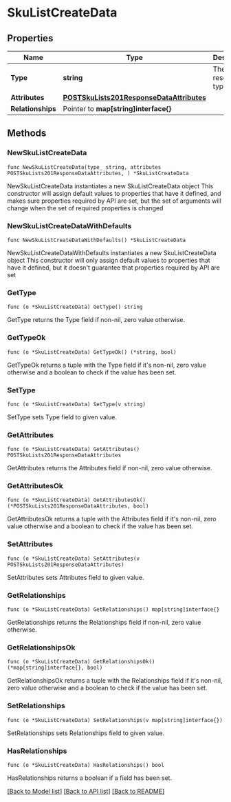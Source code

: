 # SkuListCreateData

## Properties

Name | Type | Description | Notes
------------ | ------------- | ------------- | -------------
**Type** | **string** | The resource&#39;s type | 
**Attributes** | [**POSTSkuLists201ResponseDataAttributes**](POSTSkuLists201ResponseDataAttributes.md) |  | 
**Relationships** | Pointer to **map[string]interface{}** |  | [optional] 

## Methods

### NewSkuListCreateData

`func NewSkuListCreateData(type_ string, attributes POSTSkuLists201ResponseDataAttributes, ) *SkuListCreateData`

NewSkuListCreateData instantiates a new SkuListCreateData object
This constructor will assign default values to properties that have it defined,
and makes sure properties required by API are set, but the set of arguments
will change when the set of required properties is changed

### NewSkuListCreateDataWithDefaults

`func NewSkuListCreateDataWithDefaults() *SkuListCreateData`

NewSkuListCreateDataWithDefaults instantiates a new SkuListCreateData object
This constructor will only assign default values to properties that have it defined,
but it doesn't guarantee that properties required by API are set

### GetType

`func (o *SkuListCreateData) GetType() string`

GetType returns the Type field if non-nil, zero value otherwise.

### GetTypeOk

`func (o *SkuListCreateData) GetTypeOk() (*string, bool)`

GetTypeOk returns a tuple with the Type field if it's non-nil, zero value otherwise
and a boolean to check if the value has been set.

### SetType

`func (o *SkuListCreateData) SetType(v string)`

SetType sets Type field to given value.


### GetAttributes

`func (o *SkuListCreateData) GetAttributes() POSTSkuLists201ResponseDataAttributes`

GetAttributes returns the Attributes field if non-nil, zero value otherwise.

### GetAttributesOk

`func (o *SkuListCreateData) GetAttributesOk() (*POSTSkuLists201ResponseDataAttributes, bool)`

GetAttributesOk returns a tuple with the Attributes field if it's non-nil, zero value otherwise
and a boolean to check if the value has been set.

### SetAttributes

`func (o *SkuListCreateData) SetAttributes(v POSTSkuLists201ResponseDataAttributes)`

SetAttributes sets Attributes field to given value.


### GetRelationships

`func (o *SkuListCreateData) GetRelationships() map[string]interface{}`

GetRelationships returns the Relationships field if non-nil, zero value otherwise.

### GetRelationshipsOk

`func (o *SkuListCreateData) GetRelationshipsOk() (*map[string]interface{}, bool)`

GetRelationshipsOk returns a tuple with the Relationships field if it's non-nil, zero value otherwise
and a boolean to check if the value has been set.

### SetRelationships

`func (o *SkuListCreateData) SetRelationships(v map[string]interface{})`

SetRelationships sets Relationships field to given value.

### HasRelationships

`func (o *SkuListCreateData) HasRelationships() bool`

HasRelationships returns a boolean if a field has been set.


[[Back to Model list]](../README.md#documentation-for-models) [[Back to API list]](../README.md#documentation-for-api-endpoints) [[Back to README]](../README.md)


